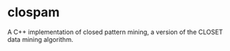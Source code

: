 # clospam
A C++ implementation of closed pattern mining, a version of the CLOSET data mining algorithm.
